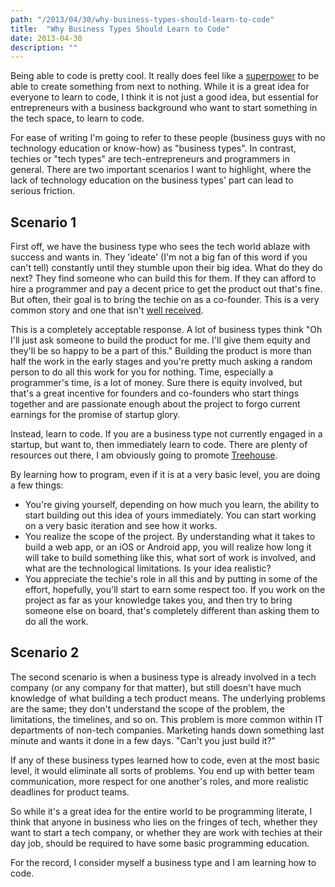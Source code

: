 ```yaml
---
path: "/2013/04/30/why-business-types-should-learn-to-code"
title:  "Why Business Types Should Learn to Code"
date: 2013-04-30
description: ""
---
```


Being able to code is pretty cool. It really does feel like a
[superpower](http://youtu.be/nKIu9yen5nc?t=4m50s) to be able to create
something from next to nothing. While it is a great idea for everyone to
learn to code, I think it is not just a good idea, but essential for
entrepreneurs with a business background who want to start something in
the tech space, to learn to code.

For ease of writing I'm going to refer to these people (business guys
with no technology education or know-how) as "business types". In
contrast, techies or "tech types" are tech-entrepreneurs and programmers
in general. There are two important scenarios I want to highlight, where
the lack of technology education on the business types' part can lead to
serious friction.

Scenario 1
----------

First off, we have the business type who sees the tech world ablaze with
success and wants in. They 'ideate' (I'm not a big fan of this word if
you can't tell) constantly until they stumble upon their big idea. What
do they do next? They find someone who can build this for them. If they
can afford to hire a programmer and pay a decent price to get the
product out that's fine. But often, their goal is to bring the techie on
as a co-founder. This is a very common story and one that isn't [well
received](http://martingryner.com/no-i-wont-be-your-technical-co-founder/).

This is a completely acceptable response. A lot of business types think
"Oh I'll just ask someone to build the product for me. I'll give them
equity and they'll be so happy to be a part of this." Building the
product is more than half the work in the early stages and you're pretty
much asking a random person to do all this work for you for nothing.
Time, especially a programmer's time, is a lot of money. Sure there is
equity involved, but that's a great incentive for founders and
co-founders who start things together and are passionate enough about
the project to forgo current earnings for the promise of startup glory.

Instead, learn to code. If you are a business type not currently engaged
in a startup, but want to, then immediately learn to code. There are
plenty of resources out there, I am obviously going to promote
[Treehouse](http://www.teamtreehouse.com).

By learning how to program, even if it is at a very basic level, you are
doing a few things:

-   You're giving yourself, depending on how much you learn, the ability
    to start building out this idea of yours immediately. You can start
    working on a very basic iteration and see how it works.
-   You realize the scope of the project. By understanding what it takes
    to build a web app, or an iOS or Android app, you will realize how
    long it will take to build something like this, what sort of work is
    involved, and what are the technological limitations. Is your idea
    realistic?
-   You appreciate the techie's role in all this and by putting in some
    of the effort, hopefully, you'll start to earn some respect too. If
    you work on the project as far as your knowledge takes you, and then
    try to bring someone else on board, that's completely different than
    asking them to do all the work.

Scenario 2
----------

The second scenario is when a business type is already involved in a
tech company (or any company for that matter), but still doesn't have
much knowledge of what building a tech product means. The underlying
problems are the same; they don't understand the scope of the problem,
the limitations, the timelines, and so on. This problem is more common
within IT departments of non-tech companies. Marketing hands down
something last minute and wants it done in a few days. "Can't you just
build it?"

If any of these business types learned how to code, even at the most
basic level, it would eliminate all sorts of problems. You end up with
better team communication, more respect for one another's roles, and
more realistic deadlines for product teams.

So while it's a great idea for the entire world to be programming
literate, I think that anyone in business who lies on the fringes of
tech, whether they want to start a tech company, or whether they are
work with techies at their day job, should be required to have some
basic programming education.

For the record, I consider myself a business type and I am learning how
to code.